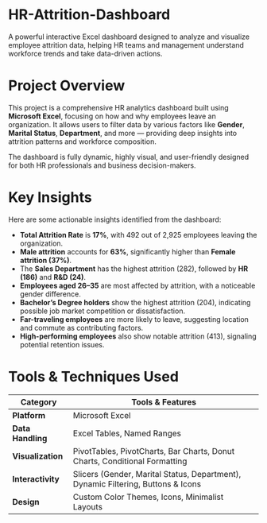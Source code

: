 # HR-Attrition-Dashboard
A powerful interactive Excel dashboard designed to analyze and visualize employee attrition data, helping HR teams and management understand workforce trends and take data-driven actions.

# Project Overview
This project is a comprehensive HR analytics dashboard built using **Microsoft Excel**, focusing on how and why employees leave an organization. It allows users to filter data by various factors like **Gender**, **Marital Status**, **Department**, and more — providing deep insights into attrition patterns and workforce composition.

The dashboard is fully dynamic, highly visual, and user-friendly designed for both HR professionals and business decision-makers.

# Key Insights
Here are some actionable insights identified from the dashboard:

- **Total Attrition Rate** is **17%**, with 492 out of 2,925 employees leaving the organization.
- **Male attrition** accounts for **63%**, significantly higher than **Female attrition (37%)**.
- The **Sales Department** has the highest attrition (282), followed by **HR (186)** and **R&D (24)**.
- **Employees aged 26–35** are most affected by attrition, with a noticeable gender difference.
- **Bachelor’s Degree holders** show the highest attrition (204), indicating possible job market competition or dissatisfaction.
- **Far-traveling employees** are more likely to leave, suggesting location and commute as contributing factors.
- **High-performing employees** also show notable attrition (413), signaling potential retention issues.

# Tools & Techniques Used

| Category         | Tools & Features                                                                 |
|------------------|----------------------------------------------------------------------------------|
| **Platform**     | Microsoft Excel                                                                  |
| **Data Handling**| Excel Tables, Named Ranges                                                       |
| **Visualization**| PivotTables, PivotCharts, Bar Charts, Donut Charts, Conditional Formatting       |
| **Interactivity**| Slicers (Gender, Marital Status, Department), Dynamic Filtering, Buttons & Icons |
| **Design**       | Custom Color Themes, Icons, Minimalist Layouts                                   |

